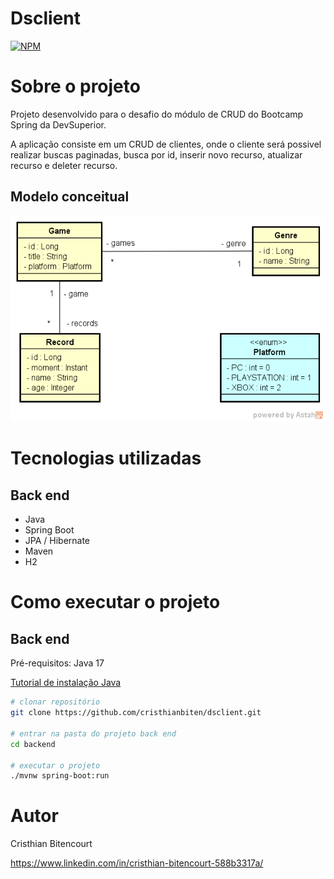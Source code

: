 # Dsclient
[![NPM](https://img.shields.io/npm/l/react)](https://github.com/cristhianbiten/dsclient/blob/main/LICENSE) 

# Sobre o projeto


Projeto desenvolvido para o desafio do módulo de CRUD do Bootcamp Spring da DevSuperior.

A aplicação consiste em um CRUD de clientes, onde o cliente será possivel realizar buscas paginadas, busca por id, inserir novo recurso, atualizar recurso e deleter recurso.

## Modelo conceitual
![Modelo Conceitual](https://github.com/acenelio/assets/raw/main/sds1/modelo-conceitual.png)

# Tecnologias utilizadas
## Back end
- Java
- Spring Boot
- JPA / Hibernate
- Maven
- H2

# Como executar o projeto

## Back end
Pré-requisitos: Java 17

[Tutorial de instalação Java](https://www.youtube.com/watch?v=QekeJBShCy4)

```bash
# clonar repositório
git clone https://github.com/cristhianbiten/dsclient.git

# entrar na pasta do projeto back end
cd backend

# executar o projeto
./mvnw spring-boot:run
```

# Autor

Cristhian Bitencourt

https://www.linkedin.com/in/cristhian-bitencourt-588b3317a/
